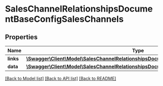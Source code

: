 # SalesChannelRelationshipsDocumentBaseConfigSalesChannels

## Properties
Name | Type | Description | Notes
------------ | ------------- | ------------- | -------------
**links** | [**\Swagger\Client\Model\SalesChannelRelationshipsDocumentBaseConfigSalesChannelsLinks**](SalesChannelRelationshipsDocumentBaseConfigSalesChannelsLinks.md) |  | [optional] 
**data** | [**\Swagger\Client\Model\SalesChannelRelationshipsDocumentBaseConfigSalesChannelsData[]**](SalesChannelRelationshipsDocumentBaseConfigSalesChannelsData.md) |  | [optional] 

[[Back to Model list]](../../README.md#documentation-for-models) [[Back to API list]](../../README.md#documentation-for-api-endpoints) [[Back to README]](../../README.md)

